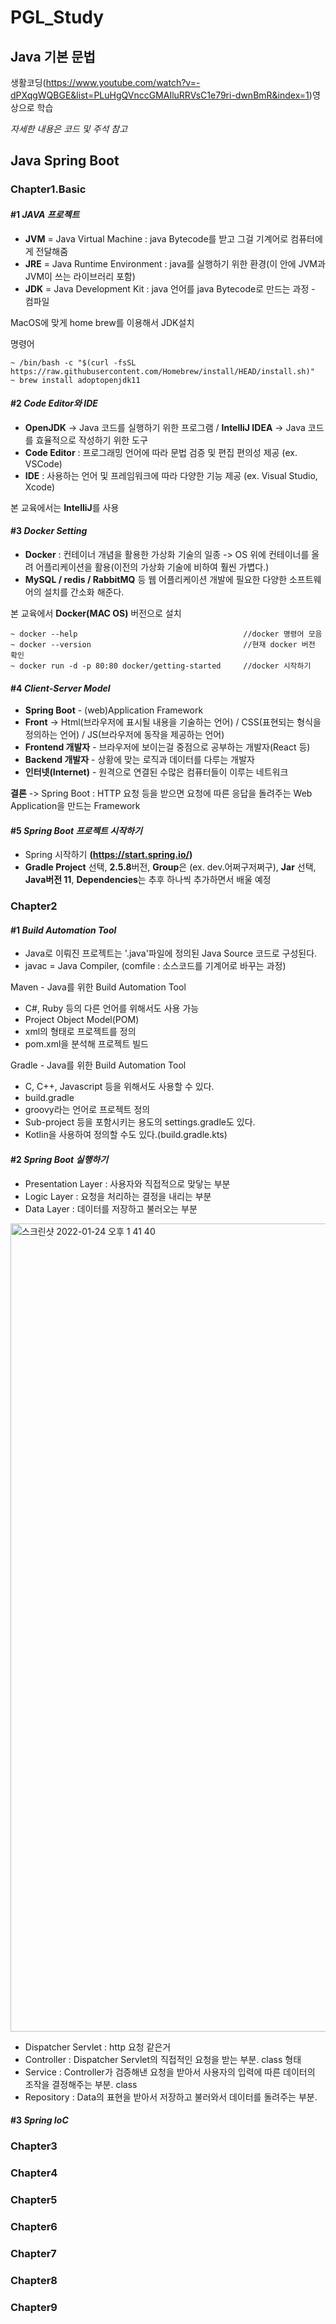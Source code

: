 # **PGL_Study**

## **Java 기본 문법**
생활코딩(https://www.youtube.com/watch?v=-dPXqgWQBGE&list=PLuHgQVnccGMAIluRRVsC1e79ri-dwnBmR&index=1)영상으로 학습

*자세한 내용은 코드 및 주석 참고*


## **Java Spring Boot**
### **Chapter1.Basic**
#### #1 *JAVA 프로젝트*
* **JVM** = Java Virtual Machine : java Bytecode를 받고 그걸 기계어로 컴퓨터에게 전달해줌
* **JRE** = Java Runtime Environment : java를 실행하기 위한 환경(이 안에 JVM과 JVM이 쓰는 라이브러리 포함)
* **JDK** = Java Development Kit : java 언어를 java Bytecode로 만드는 과정 - 컴파일

MacOS에 맞게 home brew를 이용해서 JDK설치

명령어

    ~ /bin/bash -c "$(curl -fsSL https://raw.githubusercontent.com/Homebrew/install/HEAD/install.sh)"
    ~ brew install adoptopenjdk11

#### #2 *Code Editor와 IDE*
* **OpenJDK** -> Java 코드를 실행하기 위한 프로그램 / **IntelliJ IDEA** -> Java 코드를 효율적으로 작성하기 위한 도구 
* **Code Editor** : 프로그래밍 언어에 따라 문법 검증 및 편집 편의성 제공 (ex. VSCode)
* **IDE** : 사용하는 언어 및 프레임워크에 따라 다양한 기능 제공 (ex. Visual Studio, Xcode)


본 교육에서는 **IntelliJ**를 사용
#### #3 *Docker Setting*
* **Docker** : 컨테이너 개념을 활용한 가상화 기술의 일종 -> OS 위에 컨테이너를 올려 어플리케이션을 활용(이전의 가상화 기술에 비하여 훨씬 가볍다.)
* **MySQL / redis / RabbitMQ** 등 웹 어플리케이션 개발에 필요한 다양한 소프트웨어의 설치를 간소화 해준다.

본 교육에서 **Docker(MAC OS)** 버전으로 설치

    ~ docker --help                                     //docker 명령어 모음
    ~ docker --version                                  //현재 docker 버전 확인
    ~ docker run -d -p 80:80 docker/getting-started     //docker 시작하기 
#### #4 *Client-Server Model*
* **Spring Boot** - (web)Application Framework
* **Front** -> Html(브라우저에 표시될 내용을 기술하는 언어) / CSS(표현되는 형식을 정의하는 언어) / JS(브라우저에 동작을 제공하는 언어)
* **Frontend 개발자** - 브라우저에 보이는걸 중점으로 공부하는 개발자(React 등)
* **Backend 개발자** - 상황에 맞는 로직과 데이터를 다루는 개발자
* **인터넷(Internet)** - 원격으로 연결된 수많은 컴퓨터들이 이루는 네트워크

**결론** -> Spring Boot : HTTP 요청 등을 받으면 요청에 따른 응답을 돌려주는 Web Application을 만드는 Framework


#### #5 *Spring Boot 프로젝트 시작하기*
* Spring 시작하기 **(https://start.spring.io/)**
* **Gradle Project** 선택, **2.5.8**버전, **Group**은 (ex. dev.어쩌구저쩌구), **Jar** 선택, **Java버전 11**, **Dependencies**는 추후 하나씩 추가하면서 배울 예정

### Chapter2

#### #1 *Build Automation Tool*
* Java로 이뤄진 프로젝트는 '.java'파일에 정의된 Java Source 코드로 구성된다.
* javac = Java Compiler, (comfile : 소스코드를 기계어로 바꾸는 과정)

Maven - Java를 위한 Build Automation Tool
* C#, Ruby 등의 다른 언어를 위해서도 사용 가능
* Project Object Model(POM)
* xml의 형태로 프로젝트를 정의
* pom.xml을 분석해 프로젝트 빌드

Gradle - Java를 위한 Build Automation Tool
* C, C++, Javascript 등을 위해서도 사용할 수 있다.
* build.gradle
* groovy라는 언어로 프로젝트 정의
* Sub-project 등을 포함시키는 용도의 settings.gradle도 있다.
* Kotlin을 사용하여 정의할 수도 있다.(build.gradle.kts)

#### #2 *Spring Boot 실행하기*
* Presentation Layer : 사용자와 직접적으로 맞닿는 부분
* Logic Layer : 요청을 처리하는 결정을 내리는 부분
* Data Layer : 데이터를 저장하고 불러오는 부분

<img width="1293" alt="스크린샷 2022-01-24 오후 1 41 40" src="https://user-images.githubusercontent.com/70997596/150723332-972bc2bd-defb-40f6-9fe7-65b67b424dc8.png">

* Dispatcher Servlet : http 요청 같은거
* Controller : Dispatcher Servlet의 직접적인 요청을 받는 부분. class 형태
* Service : Controller가 검증해낸 요청을 받아서 사용자의 입력에 따른 데이터의 조작을 결정해주는 부분. class
* Repository : Data의 표현을 받아서 저장하고 불러와서 데이터를 돌려주는 부분.


#### #3 *Spring IoC*

### Chapter3

### Chapter4

### Chapter5

### Chapter6

### Chapter7

### Chapter8

### Chapter9




